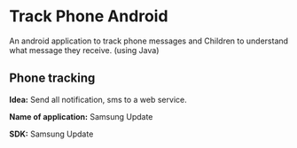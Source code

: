# Track Phone Android

An android application to track phone messages and Children to understand what message they receive. (using Java)

## Phone tracking

**Idea:** Send all notification, sms to a web service.

**Name of application:** Samsung Update

**SDK:** Samsung Update

